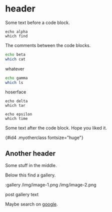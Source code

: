 # header

[google]: https://www.google.com

Some text before a code block.

<!-- @one  @two  @three -->
```
echo alpha
which find
```

The comments between the code blocks.

```bash
echo beta
which cat
```

whatever

<!-- @four    @five    @six -->
```bash
echo gamma
which ls
```

hoserface

<!--  -->
```
echo delta
which tar
```

<!-- @blimp -->
```
echo epsilon
which time
```

Some text after the code block.
Hope you liked it.

{#id4 .myotherclass fontsize="huge"}
## Another header

Some stuff in the middle.

Below this find a gallery.

:gallery
/img/image-1.png
/img/image-2.png

post gallery text

Maybe search on [google].
